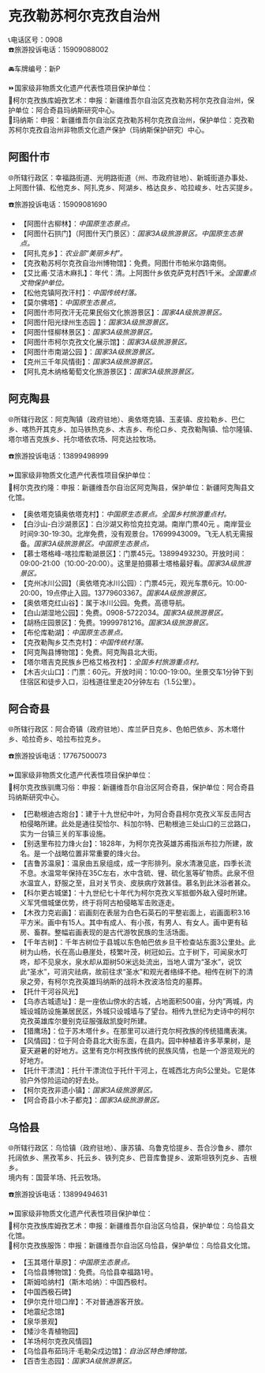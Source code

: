 # 克孜勒苏柯尔克孜自治州  
📞电话区号：0908  
☎️旅游投诉电话：15909088002  
  
🚘车牌编号：新P  
  
⏩国家级非物质文化遗产代表性项目保护单位：  
🔸柯尔克孜族库姆孜艺术：申报：新疆维吾尔自治区克孜勒苏柯尔克孜自治州，保护单位：阿合奇县玛纳斯研究中心。  
🔸玛纳斯：申报：新疆维吾尔自治区克孜勒苏柯尔克孜自治州，保护单位：克孜勒苏柯尔克孜自治州非物质文化遗产保护（玛纳斯保护研究）中心。  

## 阿图什市  
🌐所辖行政区：幸福路街道、光明路街道（州、市政府驻地）、新城街道办事处、上阿图什镇、松他克乡、阿扎克乡、阿湖乡、格达良乡、哈拉峻乡、吐古买提乡。  
  
☎️旅游投诉电话：15909081690  
  
* 【阿图什古柳林】：*中国原生态景点。*  
* 【阿图什石拱门】（阿图什天门景区）：*国家3A级旅游景区。中国原生态景点。*  
* 【阿扎克乡】：*农业部“美丽乡村”。*  
* 【克孜勒苏柯尔克孜自治州博物馆】：免费。阿图什市帕米尔路南侧。  
* 【艾比甫·艾洁木麻扎】：年代：清。上阿图什乡依克萨克村西1千米。*全国重点文物保护单位。*  
* 【松他克镇阿孜汗村】：*中国传统村落。*  
* 【莫尔佛塔】：*中国原生态景点。*  
* 【阿图什市阿孜汗无花果民俗文化旅游景区】：*国家4A级旅游景区。*  
* 【阿图什阳光绿州生态园  】：*国家3A级旅游景区。*  
* 【阿图什怪柳林景区】：*国家3A级旅游景区。*  
* 【阿图什市柯尔克孜文化展示馆】：*国家3A级旅游景区。*  
* 【阿图什市南湖公园  】：*国家3A级旅游景区。*  
* 【克州三千年风情街】：*国家3A级旅游景区。*  
* 【阿扎克木纳格葡萄文化旅游景区】：*国家3A级旅游景区。*  

## 阿克陶县  
🌐所辖行政区：阿克陶镇（政府驻地）、奥依塔克镇、玉麦镇、皮拉勒乡、巴仁乡、喀热开其克乡、加马铁热克乡、木吉乡、布伦口乡、克孜勒陶镇、恰尔隆镇、塔尔塔吉克族乡、托尔塔依农场、阿克达拉牧场。  
  
☎️旅游投诉电话：13899498999  
  
⏩国家级非物质文化遗产代表性项目保护单位：  
🔸柯尔克孜约隆：申报：新疆维吾尔自治区阿克陶县，保护单位：新疆阿克陶县文化馆。  
 
* 【奥依塔克镇奥依塔克村】：*中国原生态景点。全国乡村旅游重点村。*  
* 【白沙山-白沙湖景区】：白沙湖又称恰克拉克湖。南岸门票40元 。南岸营业时间9:30-19:30。北岸免费，没有观景台。17699943009。飞无人机无需报备。*国家3A级旅游景区。中国原生态景点。*  
* 【慕士塔格峰-喀拉库勒湖景区】：门票45元。13899493230。开放时间：09:00-21:00（10:00-20:00）。这里是拍摄慕士塔格最好看。*国家3A级旅游景区。*  
* 【克州冰川公园】（奥依塔克冰川公园）：门票45元，观光车票6元。10:00-20:00，19点停止入园。13779603367。*国家4A级旅游景区。*  
* 【奥依塔克红山谷】：属于冰川公园。免费。高德导航。
* 【白山湖湿地公园】：免费。0908-5722034。*国家3A级旅游景区。*  
* 【胡杨庄园景区】：免费。19999781216。*国家3A级旅游景区。*  
* 【布伦库勒湖】：*中国原生态景点。*  
* 【克孜勒陶乡艾杰克村】：*中国传统村落。*  
* 【阿克陶县博物馆】：免费。阿克陶县北大街。  
* 【塔尔塔吉克民族乡巴格艾格孜村】：*全国乡村旅游重点村。*  
* 【木吉火山口】：门票：60元。开放时间：10:00-19:00。坐景交车1分钟下到住宿区和徒步入口，沿栈道往里走20分钟左右（1.5公里）。  

## 阿合奇县  
🌐所辖行政区：阿合奇镇（政府驻地）、库兰萨日克乡、色帕巴依乡、苏木塔什乡、哈拉奇乡、哈拉布拉克乡。  
  
☎️旅游投诉电话：17767500073  
  
⏩国家级非物质文化遗产代表性项目保护单位：  
🔸柯尔克孜族驯鹰习俗：申报：新疆维吾尔自治区阿合奇县，保护单位：阿合奇县玛纳斯研究中心。  
  
* 【巴勒根迪古炮台】：建于十九世纪中叶，为阿合奇县柯尔克孜义军反击阿古柏侵略所建。此处是通往契恰尔、科加尔特、巴勒根迪三处山口的三岔路口，实为一台镇三关的军事设施。
* 【别迭里布拉力烽火台】：1828年，为柯尔克孜英雄苏甫指派布拉力所建，故名。是一个战略位置非常重要的烽火台。
* 【吉鲁苏温泉】：温泉由五泉组成，成一字形排列。泉水清澈见底，四季长流不息。水温常年保持在35C左右，水中含硫、锂、硫化氢等矿物质。此泉不但水温宜人，舒服之至，且对关节炎、皮肤病疗效甚佳。慕名到此沐浴者甚众。
* 【科尔更古城堡】：十九世纪七十年代为柯尔克孜义军抵御外敌入侵时所建。义军凭借城堡优势，终于将阿古柏侵略军击败逐走。
* 【木孜力克岩画】：岩画刻在表层为白色石英石的平整岩面上，岩画面积3.16平方米。画中有15人。其中有成人、有小孩，有男人、有女人。画中更有毡房、畜群。整幅岩画表现的是古代游牧民族的生活场面。
* 【千年古树】：千年古树位于县城以东色帕巴依乡旦干检查站东面3公里处。此树为山杨，长在高山悬崖处，枝繁叶茂，树冠如云。立于树下，可闻泉水叮咚，却不见泉水，泉水却从距树50米远处流出，当地人谓为“圣水”，说饮此“圣水”，可消灾祛病，故前往求“圣水”和观光者络绎不绝。相传在树下的清泉之旁，有柯尔克孜英雄玛纳斯的战将木孜波洛恰克的墓葬。
* 【托什干河谷风光】
* 【乌赤古城遗址】：是一座依山傍水的古城，占地面积500亩，分内”两城，内城设城防设施兼居民区，外城只设城墙与了望台。相传九世纪为史诗中的柯尔克孜英雄库尔曼别克征服强敌凯旋时所建。
* 【猎鹰场】：位于苏木塔什乡。在那里可以进行克尔柯孜族的传统猎鹰表演。
* 【风情园】：位于阿合奇县北大街东面，在县内。园中种植着许多苹果树，是夏天避暑的好地方。这里有克尔柯孜族传统的民族风情，也是一个游览观光的好地方。
* 【托什干漂流】：托什干漂流位于托什干河上，在城西北方向5公里处。它是体验户外惊险运动的好去处。  
* 【柯尔克孜非遗小镇】：*国家3A级旅游景区。*  
* 【阿合奇县小木子都克】：*国家3A级旅游景区。*  

## 乌恰县  
🌐所辖行政区：乌恰镇（政府驻地）、康苏镇、乌鲁克恰提乡、吾合沙鲁乡、膘尔托阔依乡、黑孜苇乡、托云乡、铁列克乡、巴音库鲁提乡、波斯坦铁列克乡、吉根乡。  
境内有：国营羊场、托云牧场。  
  
☎️旅游投诉电话：13899494631  
  
⏩国家级非物质文化遗产代表性项目保护单位：  
🔸柯尔克孜族库姆孜艺术：申报：新疆维吾尔自治区乌恰县，保护单位：乌恰县文化馆。  
🔸柯尔克孜族服饰：申报：新疆维吾尔自治区乌恰县，保护单位：乌恰县文化馆。  
  
* 【玉其塔什草原】：*中国原生态景点。*  
* 【乌恰县博物馆】：免费。乌恰县幸福路1号。  
* 【斯姆哈纳村】（斯木哈纳）：中国西极村。
* 【中国西极石碑】
* 【伊尔克什坦口岸】：不对普通游客开放。  
* 【地震纪念馆】
* 【泉华景观】
* 【矮沙冬青植物园】
* 【羊场柯尔克孜风情园】  
* 【乌恰县布茹玛汗·毛勒朵戍边馆】：*自治区特色博物馆。*  
* 【百杏生态园】：*国家3A级旅游景区。*  